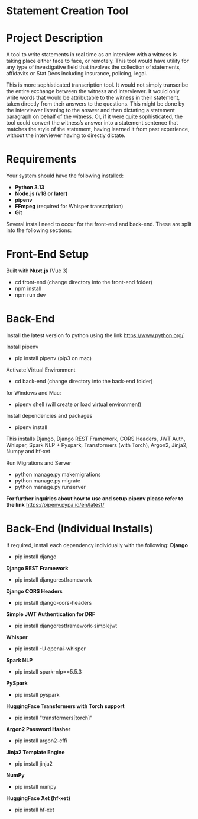 # Statement Creation Tool

# Project Description
A tool to write statements in real time as an interview with a witness is taking place either face to face, or remotely. This tool would have utility for any type of investigative field that involves the collection of statements, affidavits or Stat Decs including insurance, policing, legal.

This is more sophisticated transcription tool. It would not simply transcribe the entire exchange between the witness and interviewer. It would only write words that would be attributable to the witness in their statement, taken directly from their answers to the questions. This might be done by the interviewer listening to the answer and then dictating a statement paragraph on behalf of the witness. Or, if it were quite sophisticated, the tool could convert the witness’s answer into a statement sentence that matches the style of the statement, having learned it from past experience, without the interviewer having to directly dictate.

# Requirements

Your system should have the following installed:

- **Python 3.13**
- **Node.js (v18 or later)**
- **pipenv**
- **FFmpeg** (required for Whisper transcription)
- **Git**

Several install need to occur for the front-end and back-end. These are split into the following sections:

# Front-End Setup

Built with **Nuxt.js** (Vue 3)
- cd front-end (change directory into the front-end folder)
- npm install
- npm run dev

# Back-End
Install the latest version fo python using the link
https://www.python.org/

Install pipenv
- pip install pipenv (pip3 on mac)

Activate Virtual Environment
- cd back-end (change directory into the back-end folder)

for Windows and Mac:
- pipenv shell (will create or load virtual environment)

Install dependencies and packages
- pipenv install

This installs Django, Django REST Framework, CORS Headers, JWT Auth, Whisper, Spark NLP + Pyspark, Transformers (with Torch), Argon2, Jinja2, Numpy and hf-xet

Run Migrations and Server
- python manage.py makemigrations
- python manage.py migrate
- python manage.py runserver

**For further inquiries about how to use and setup pipenv please refer to the link**
https://pipenv.pypa.io/en/latest/

# Back-End (Individual Installs)
If required, install each dependency individually with the following:
**Django**

- pip install django

**Django REST Framework**

- pip install djangorestframework

**Django CORS Headers**

- pip install django-cors-headers

**Simple JWT Authentication for DRF**

- pip install djangorestframework-simplejwt

**Whisper**

- pip install -U openai-whisper

**Spark NLP**

- pip install spark-nlp==5.5.3

**PySpark**

- pip install pyspark

**HuggingFace Transformers with Torch support**

- pip install "transformers[torch]"

**Argon2 Password Hasher**

- pip install argon2-cffi

**Jinja2 Template Engine**

- pip install jinja2

**NumPy**

- pip install numpy

**HuggingFace Xet (hf-xet)**

- pip install hf-xet



